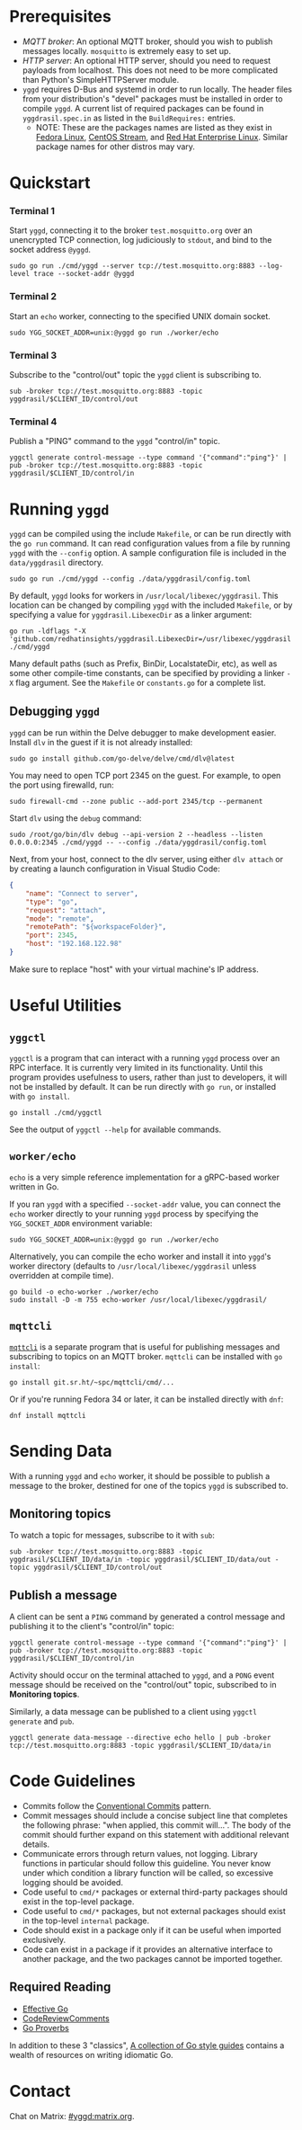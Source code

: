 # Prerequisites

* _MQTT broker_: An optional MQTT broker, should you wish to publish messages
  locally. `mosquitto` is extremely easy to set up.
* _HTTP server_: An optional HTTP server, should you need to request payloads
  from localhost. This does not need to be more complicated than Python's
  SimpleHTTPServer module.
* `yggd` requires D-Bus and systemd in order to run locally. The header files
  from your distribution's "devel" packages must be installed in order to
  compile `yggd`. A current list of required packages can be found in
  `yggdrasil.spec.in` as listed in the `BuildRequires:` entries.
  * NOTE: These are the packages names are listed as they exist in [Fedora
    Linux](https://getfedora.org/), [CentOS Stream](https://centos.org/), and
    [Red Hat Enterprise
    Linux](https://www.redhat.com/en/technologies/linux-platforms/enterprise-linux).
    Similar package names for other distros may vary.

# Quickstart

### Terminal 1

Start `yggd`, connecting it to the broker `test.mosquitto.org` over an
unencrypted TCP connection, log judiciously to `stdout`, and bind to the socket
address `@yggd`.

```
sudo go run ./cmd/yggd --server tcp://test.mosquitto.org:8883 --log-level trace --socket-addr @yggd
```

### Terminal 2

Start an `echo` worker, connecting to the specified UNIX domain socket.

```
sudo YGG_SOCKET_ADDR=unix:@yggd go run ./worker/echo
```

### Terminal 3

Subscribe to the "control/out" topic the `yggd` client is subscribing to.

```
sub -broker tcp://test.mosquitto.org:8883 -topic yggdrasil/$CLIENT_ID/control/out
```

### Terminal 4

Publish a "PING" command to the `yggd` "control/in" topic.

```
yggctl generate control-message --type command '{"command":"ping"}' | pub -broker tcp://test.mosquitto.org:8883 -topic yggdrasil/$CLIENT_ID/control/in
```

# Running `yggd`

`yggd` can be compiled using the include `Makefile`, or can be run directly with
the `go run` command. It can read configuration values from a file by running
`yggd` with the `--config` option. A sample configuration file is included in
the `data/yggdrasil` directory.

```
sudo go run ./cmd/yggd --config ./data/yggdrasil/config.toml
```

By default, `yggd` looks for workers in `/usr/local/libexec/yggdrasil`. This
location can be changed by compiling `yggd` with the included `Makefile`, or by
specifying a value for `yggdrasil.LibexecDir` as a linker argument:

```
go run -ldflags "-X 'github.com/redhatinsights/yggdrasil.LibexecDir=/usr/libexec/yggdrasil'" ./cmd/yggd
```

Many default paths (such as Prefix, BinDir, LocalstateDir, etc), as well as some
other compile-time constants, can be specified by providing a linker `-X` flag
argument. See the `Makefile` or `constants.go` for a complete list. 

## Debugging `yggd`

`yggd` can be run within the Delve debugger to make development easier. Install
`dlv` in the guest if it is not already installed:

```
sudo go install github.com/go-delve/delve/cmd/dlv@latest
```

You may need to open TCP port 2345 on the guest. For example, to open the
port using firewalld, run:

```
sudo firewall-cmd --zone public --add-port 2345/tcp --permanent
```

Start `dlv` using the `debug` command:

```
sudo /root/go/bin/dlv debug --api-version 2 --headless --listen 0.0.0.0:2345 ./cmd/yggd -- --config ./data/yggdrasil/config.toml
```

Next, from your host, connect to the dlv server, using either `dlv attach` or by
creating a launch configuration in Visual Studio Code:

```json
{
    "name": "Connect to server",
    "type": "go",
    "request": "attach",
    "mode": "remote",
    "remotePath": "${workspaceFolder}",
    "port": 2345,
    "host": "192.168.122.98"
}
```

Make sure to replace "host" with your virtual machine's IP address.

# Useful Utilities

## `yggctl`

`yggctl` is a program that can interact with a running `yggd` process over an
RPC interface. It is currently very limited in its functionality. Until this
program provides usefulness to users, rather than just to developers, it will
not be installed by default. It can be run directly with `go run`, or installed
with `go install`.

```
go install ./cmd/yggctl
```

See the output of `yggctl --help` for available commands.


## `worker/echo`

`echo` is a very simple reference implementation for a gRPC-based worker written
in Go. 

If you ran `yggd` with a specified `--socket-addr` value, you can connect the
`echo` worker directly to your running `yggd` process by specifying the
`YGG_SOCKET_ADDR` environment variable:

```
sudo YGG_SOCKET_ADDR=unix:@yggd go run ./worker/echo
```

Alternatively, you can compile the echo worker and install it into `yggd`'s
worker directory (defaults to `/usr/local/libexec/yggdrasil` unless overridden
at compile time).

```
go build -o echo-worker ./worker/echo
sudo install -D -m 755 echo-worker /usr/local/libexec/yggdrasil/
```

## `mqttcli`

[`mqttcli`](https://git.sr.ht/~spc/mqttcli) is a separate program that is useful
for publishing messages and subscribing to topics on an MQTT broker. `mqttcli`
can be installed with `go install`:

```
go install git.sr.ht/~spc/mqttcli/cmd/...
```

Or if you're running Fedora 34 or later, it can be installed directly with
`dnf`:

```
dnf install mqttcli
```

# Sending Data

With a running `yggd` and `echo` worker, it should be possible to publish a
message to the broker, destined for one of the topics `yggd` is subscribed to.

## Monitoring topics

To watch a topic for messages, subscribe to it with `sub`:

```
sub -broker tcp://test.mosquitto.org:8883 -topic yggdrasil/$CLIENT_ID/data/in -topic yggdrasil/$CLIENT_ID/data/out -topic yggdrasil/$CLIENT_ID/control/out
```

## Publish a message

A client can be sent a `PING` command by generated a control message and
publishing it to the client's "control/in" topic:

```
yggctl generate control-message --type command '{"command":"ping"}' | pub -broker tcp://test.mosquitto.org:8883 -topic yggdrasil/$CLIENT_ID/control/in
```

Activity should occur on the terminal attached to `yggd`, and a `PONG` event
message should be received on the "control/out" topic, subscribed to in
**Monitoring topics**.

Similarly, a data message can be published to a client using `yggctl generate`
and `pub`.

```
yggctl generate data-message --directive echo hello | pub -broker tcp://test.mosquitto.org:8883 -topic yggdrasil/$CLIENT_ID/data/in
```

# Code Guidelines

* Commits follow the [Conventional Commits](https://www.conventionalcommits.org)
  pattern.
* Commit messages should include a concise subject line that completes the
  following phrase: "when applied, this commit will...". The body of the commit
  should further expand on this statement with additional relevant details.
* Communicate errors through return values, not logging. Library functions in
  particular should follow this guideline. You never know under which condition
  a library function will be called, so excessive logging should be avoided.
* Code useful to `cmd/*` packages or external third-party packages should exist
  in the top-level package.
* Code useful to `cmd/*` packages, but not external packages should exist in the
  top-level `internal` package.
* Code should exist in a package only if it can be useful when imported
  exclusively.
* Code can exist in a package if it provides an alternative interface to
  another package, and the two packages cannot be imported together.

## Required Reading

* [Effective Go](https://go.dev/doc/effective_go)
* [CodeReviewComments](https://github.com/golang/go/wiki/CodeReviewComments)
* [Go Proverbs](https://go-proverbs.github.io/)

In addition to these 3 "classics", [A collection of Go style
guides](https://golangexample.com/a-collection-of-go-style-guides/) contains a
wealth of resources on writing idiomatic Go.

# Contact

Chat on Matrix: [#yggd:matrix.org](https://matrix.to/#/#yggd:matrix.org).
